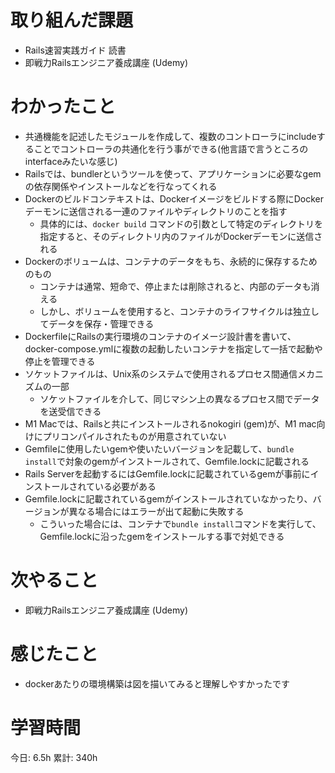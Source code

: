 # 取り組んだ課題 
+ Rails速習実践ガイド 読書
+ 即戦力Railsエンジニア養成講座 (Udemy)
# わかったこと 
+ 共通機能を記述したモジュールを作成して、複数のコントローラにincludeすることでコントローラの共通化を行う事ができる(他言語で言うところのinterfaceみたいな感じ)
+ Railsでは、bundlerというツールを使って、アプリケーションに必要なgemの依存関係やインストールなどを行なってくれる
+ Dockerのビルドコンテキストは、Dockerイメージをビルドする際にDockerデーモンに送信される一連のファイルやディレクトリのことを指す
    + 具体的には、`docker build` コマンドの引数として特定のディレクトリを指定すると、そのディレクトリ内のファイルがDockerデーモンに送信される
+ Dockerのボリュームは、コンテナのデータをもち、永続的に保存するためのもの
    + コンテナは通常、短命で、停止または削除されると、内部のデータも消える
    + しかし、ボリュームを使用すると、コンテナのライフサイクルは独立してデータを保存・管理できる
+ DockerfileにRailsの実行環境のコンテナのイメージ設計書を書いて、docker-compose.ymlに複数の起動したいコンテナを指定して一括で起動や停止を管理できる
+ ソケットファイルは、Unix系のシステムで使用されるプロセス間通信メカニズムの一部
    + ソケットファイルを介して、同じマシン上の異なるプロセス間でデータを送受信できる
+ M1 Macでは、Railsと共にインストールされるnokogiri (gem)が、M1 mac向けにプリコンパイルされたものが用意されていない
+ Gemfileに使用したいgemや使いたいバージョンを記載して、`bundle install`で対象のgemがインストールされて、Gemfile.lockに記載される
+ Rails Serverを起動するにはGemfile.lockに記載されているgemが事前にインストールされている必要がある
+ Gemfile.lockに記載されているgemがインストールされていなかったり、バージョンが異なる場合にはエラーが出て起動に失敗する
    + こういった場合には、コンテナで`bundle install`コマンドを実行して、Gemfile.lockに沿ったgemをインストールする事で対処できる
# 次やること
+ 即戦力Railsエンジニア養成講座 (Udemy)
# 感じたこと
+ dockerあたりの環境構築は図を描いてみると理解しやすかったです
# 学習時間  
今日: 6.5h 
累計: 340h 

